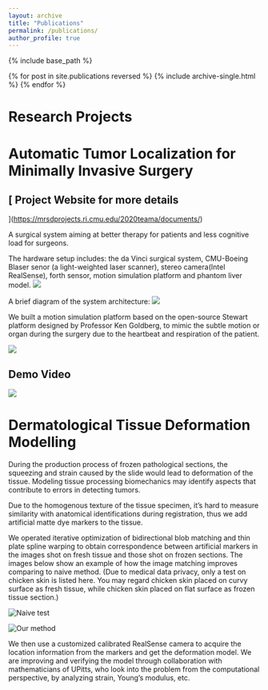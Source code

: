 ```yaml
---
layout: archive
title: "Publications"
permalink: /publications/
author_profile: true
---
```

<!---
{% if author.googlescholar %}
  You can also find my articles on <u><a href="{{author.googlescholar}}">my Google Scholar profile</a>.</u>
{% endif %}
--->

{% include base_path %}

{% for post in site.publications reversed %}
  {% include archive-single.html %}
{% endfor %}

Research Projects
======

<!---
{% include base_path %}

{% for post in site.reseach reversed %}
  {% include archive-single.html %}
{% endfor %}
--->


Automatic Tumor Localization for Minimally Invasive Surgery 
======

[
Project Website for more details
---------------
](https://mrsdprojects.ri.cmu.edu/2020teama/documents/)


A surgical system aiming at better therapy for patients and less cognitive load for surgeons.

The hardware setup includes: the da Vinci surgical system, CMU-Boeing Blaser senor (a light-weighted laser scanner), stereo camera(Intel RealSense), forth sensor, motion simulation platform and phantom liver model.
![](https://changshiraine.github.io/images/dvrk_system.png )

A brief diagram of the system architecture:
![](https://changshiraine.github.io/images/dcrk_arch.png)

We built a motion simulation platform based on the open-source Stewart platform designed by Professor Ken Goldberg, to mimic the subtle motion or organ during the surgery due to the heartbeat and respiration of the patient.

![](https://changshiraine.github.io/images/dvrm_msp.jpg)

Demo Video
---------------

[![](https://changshiraine.github.io/images/research_front.jpg)](https://www.youtube.com/watch?v=6q6407emmPA)


Dermatological Tissue Deformation Modelling
======

During the production process of frozen pathological sections, the squeezing and strain caused by the slide would lead to deformation of the tissue. Modeling tissue processing biomechanics may identify aspects that contribute to errors in detecting tumors. 

Due to the homogenous texture of the tissue specimen, it’s hard to measure similarity with anatomical identifications during registration, thus we add artificial matte dye markers to the tissue. 

We operated iterative optimization of bidirectional blob matching and thin plate spline warping to obtain correspondence between artificial markers in the images shot on fresh tissue and those shot on frozen sections. The images below show an example of how the image matching improves comparing to naive method. (Due to medical data privacy, only a test on chicken skin is listed here. You may regard chicken skin placed on curvy surface as fresh tissue, while chicken skin placed on flat surface as frozen tissue section.)

![Naive test](https://changshiraine.github.io/images/bad.jpg)

![Our method](https://changshiraine.github.io/images/good.jpg)

We then use a customized calibrated RealSense camera to acquire the location information from the markers and get the deformation model. We are improving and verifying the model through collaboration with mathematicians of UPitts, who look into the problem from the computational perspective, by analyzing strain, Young’s modulus, etc.





